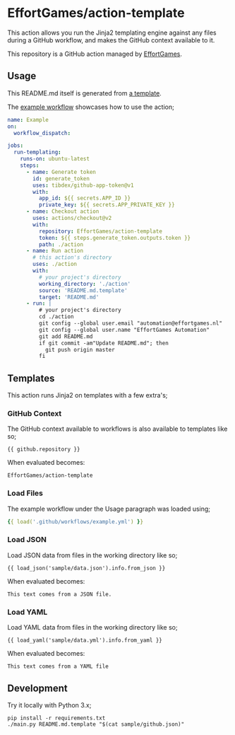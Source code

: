 <!-- README.md is auto-generated from README.md.template -->

# EffortGames/action-template

This action allows you run the Jinja2 templating engine against any files during a GitHub workflow, and makes the GitHub context available to it.

This repository is a GitHub action managed by [EffortGames](https://github.com/EffortGames).

## Usage

This README.md itself is generated from [a template](README.md.template).

The [example workflow](.github/workflows/example.yml) showcases how to use the action;

```yml
name: Example
on:
  workflow_dispatch:

jobs:
  run-templating:
    runs-on: ubuntu-latest
    steps:
      - name: Generate token
        id: generate_token
        uses: tibdex/github-app-token@v1
        with:
          app_id: ${{ secrets.APP_ID }}
          private_key: ${{ secrets.APP_PRIVATE_KEY }}
      - name: Checkout action
        uses: actions/checkout@v2
        with:
          repository: EffortGames/action-template
          token: ${{ steps.generate_token.outputs.token }}
          path: ./action
      - name: Run action
        # this action's directory
        uses: ./action
        with:
          # your project's directory
          working_directory: './action'
          source: 'README.md.template'
          target: 'README.md'
      - run: |
          # your project's directory
          cd ./action
          git config --global user.email "automation@effortgames.nl"
          git config --global user.name "EffortGames Automation"
          git add README.md
          if git commit -am"Update README.md"; then
            git push origin master
          fi

```

## Templates

This action runs Jinja2 on templates with a few extra's;

### GitHub Context

The GitHub context available to workflows is also available to templates like so;


```
{{ github.repository }}
```


When evaluated becomes:

```
EffortGames/action-template
```

### Load Files

The example workflow under the Usage paragraph was loaded using;


```yml
{{ load('.github/workflows/example.yml') }}
```


### Load JSON

Load JSON data from files in the working directory like so;


```
{{ load_json('sample/data.json').info.from_json }}
```


When evaluated becomes:

```
This text comes from a JSON file.
```

### Load YAML

Load YAML data from files in the working directory like so;


```
{{ load_yaml('sample/data.yml').info.from_yaml }}
```


When evaluated becomes:

```
This text comes from a YAML file
```

## Development

Try it locally with Python 3.x;

    pip install -r requirements.txt
    ./main.py README.md.template "$(cat sample/github.json)"
